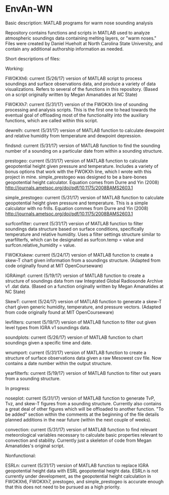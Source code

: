 # EnvAn-WN
Basic description: MATLAB programs for warm nose sounding analysis

Repository contains functions and scripts in MATLAB used to analyze atmospheric soundings data containing melting layers, or "warm noses." Files were created by Daniel Hueholt at North Carolina State University, and contain any additional authorship information as needed.

Short descriptions of files:

Working:

FWOKXh6: current (5/26/17) version of MATLAB script to process soundings and surface observations data, and produce a variety of data visualizations. Refers to several of the functions in this repository. (Based on a script originally written by Megan Amanatides at NC State)

FWOKXh7: current (5/31/17) version of the FWOKXh line of sounding processing and analysis scripts. This is the first one to head towards the eventual goal of offloading most of the functionality into the auxiliary functions, which are called within this script.

dewrelh: current (5/31/17) version of MATLAB function to calculate dewpoint and relative humidity from temperature and dewpoint depression.

findsnd: current (5/31/17) version of MATLAB function to find the sounding number of a sounding on a particular date from within a sounding structure.

prestogeo: current (5/31/17) version of MATLAB function to calculate geopotential height given pressure and temperature. Includes a variety of bonus options that work with the FWOKXh line, which I wrote with this project in mine. simple_prestogeo was designed to be a bare-bones geopotential height calculator. Equation comes from Durre and Yin (2008) http://journals.ametsoc.org/doi/pdf/10.1175/2008BAMS2603.1

simple_prestogeo: current (5/31/17) version of MATLAB function to calculate geopotential height given pressure and temperature. This is a simple calculator with no frills. Equation commes from Durre and Yin (2008) http://journals.ametsoc.org/doi/pdf/10.1175/2008BAMS2603.1

surfconfilter: current (5/31/17) version of MATLAB function to filter soundings data structure based on surface conditions, specifically temperature and relative humidity. Uses a filter settings structure similar to yearfilterfs, which can be designated as surfcon.temp = value and surfcon.relative_humidity = value.

FWOKXskew: current (5/24/17) version of MATLAB function to create a skew-T chart given information from a soundings structure. (Adapted from code originally found at MIT OpenCourseware)

IGRAimpf: current (5/19/17) version of MATLAB function to create a structure of soundings data from raw Integrated Global Radiosonde Archive v1 .dat data. (Based on a function originally written by Megan Amanatides at NC State)

SkewT: current (5/24/17) version of MATLAB function to generate a skew-T chart given generic humidity, temperature, and pressure vectors. (Adapted from code originally found at MIT OpenCourseware)

levfilters: current (5/19/17) version of MATLAB function to filter out given level types from IGRA v1 soundings data.

soundplots: current (5/26/17) version of MATLAB function to chart soundings given a specific time and date.

wnumport: current (5/31/17) version of MATLAB function to create a structure of surface observations data given a raw Mesowest csv file. Now contains a date number within the output structure.

yearfilterfs: current (5/19/17) version of MATLAB function to filter out years from a sounding structure.


In progress:

noseplot: current (5/31/17) version of MATLAB function to generate TvP, Tvz, and skew-T figures from a sounding structure. Currently also contains a great deal of other figures which will be offloaded to another function. "To be added" section within the comments at the beginning of the file details planned additions in the near future (within the next couple of weeks).

convection: current (5/31/17) version of MATLAB function to find relevant meteorological variables necessary to calculate basic properties relevant to convection and stability. Currently just a skeleton of code from Megan Amanatides's original script.


Nonfunctional:

ESRLn: current (5/31/17) version of MATLAB function to replace IGRA geopotential height data with ESRL geopotential height data. ESRLn is not currently under development, as the geopotential height calculation in FWOKXh6, FWOKXh7, prestogeo, and simple_prestogeo is accurate enough that this does not need to be pursued as a high priority.
